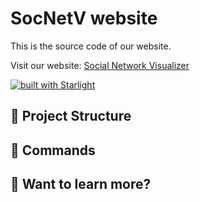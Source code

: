 # SocNetV website

This is the source code of our website. 

Visit our website: [Social Network Visualizer](https://socnetv.org)

[![built with Starlight](https://astro.badg.es/v2/built-with-starlight/tiny.svg)](https://starlight.astro.build)

## 🚀 Project Structure

## 🧞 Commands

## 👀 Want to learn more?